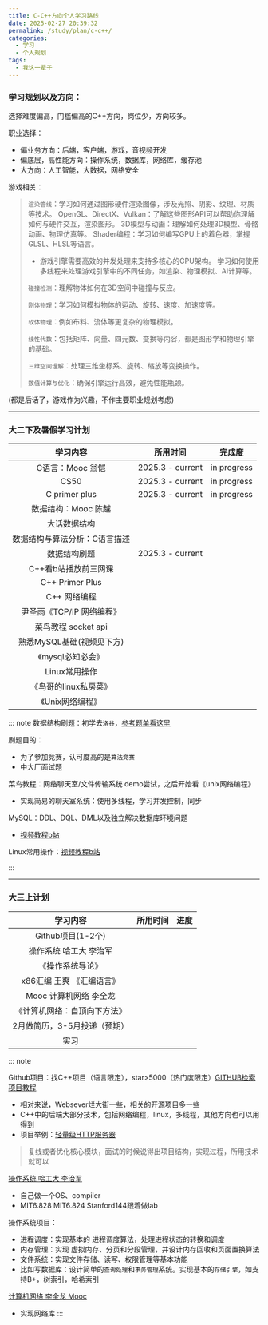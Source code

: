```yaml
---
title: C-C++方向个人学习路线
date: 2025-02-27 20:39:32
permalink: /study/plan/c-c++/
categories:
  - 学习
  - 个人规划
tags:
  - 我这一辈子
---
```

### 学习规划以及方向：

选择难度偏高，门槛偏高的C++方向，岗位少，方向较多。

职业选择：

- 偏业务方向：后端，客户端，游戏，音视频开发
- 偏底层，高性能方向：操作系统，数据库，网络库，缓存池
- 大方向：人工智能，大数据，网络安全

游戏相关：

> `渲染管线`：学习如何通过图形硬件渲染图像，涉及光照、阴影、纹理、材质等技术。
> OpenGL、DirectX、Vulkan：了解这些图形API可以帮助你理解如何与硬件交互，渲染图形。
> 3D模型与动画：理解如何处理3D模型、骨骼动画、物理仿真等。
> Shader编程：学习如何编写GPU上的着色器，掌握GLSL、HLSL等语言。
>
> 
>  - 游戏引擎需要高效的并发处理来支持多核心的CPU架构。
> 学习如何使用多线程来处理游戏引擎中的不同任务，如渲染、物理模拟、AI计算等。
>
> 
> `碰撞检测`：理解物体如何在3D空间中碰撞与反应。
> 
> `刚体物理`：学习如何模拟物体的运动、旋转、速度、加速度等。
> 
> `软体物理`：例如布料、流体等更复杂的物理模拟。
>
> `线性代数`：包括矩阵、向量、四元数、变换等内容，都是图形学和物理引擎的基础。
> 
> `三维空间理解`：处理三维坐标系、旋转、缩放等变换操作。
> 
> `数值计算与优化`：确保引擎运行高效，避免性能瓶颈。

(都是后话了，游戏作为兴趣，不作主要职业规划考虑)

------

### 大二下及暑假学习计划

|       学习内容       |     所用时间     |   完成度    |
|:----------------:| :--------------: | :---------: |
|   C语言：Mooc 翁恺    | 2025.3 - current | in progress |
|       CS50       | 2025.3 - current | in progress |
|  C primer plus   | 2025.3 - current | in progress |
|   数据结构：Mooc 陈越   |                  |             |
|      大话数据结构      |                  |             |
| 数据结构与算法分析：C语言描述  |                  |             |
|      数据结构刷题      | 2025.3 - current |             |
|   C++看b站播放前三网课   |                  |             |
| C++ Primer Plus  |                  |             |
|     C++ 网络编程     |                  |             |
| 尹圣雨《TCP/IP 网络编程》 |                  |             |
| 菜鸟教程 socket api  |                  |             |
| 熟悉MySQL基础(视频见下方) |                  |             |
|   《mysql必知必会》    |                  |             |
|    Linux常用操作     |                  |             |
|  《鸟哥的linux私房菜》   |                  |             |
|    《Unix网络编程》    |                  |             |

::: note
 数据结构刷题：初学去`洛谷`，[参考题单看这里](https://www.luogu.com.cn/training/list)

 刷题目的：

 - 为了参加竞赛，认可度高的是`算法竞赛`
 - 中大厂面试题

 菜鸟教程：网络聊天室/文件传输系统 demo尝试，之后开始看《unix网络编程》

 - 实现简易的聊天室系统：使用多线程，学习并发控制，同步

 MySQL：DDL、DQL、DML以及独立解决数据库环境问题

 - [视频教程b站](https://www.bilibili.com/video/BV1iq4y1u7vj/?spm_id_from=333.337.search-card.all.click)

Linux常用操作：[视频教程b站](https://www.bilibili.com/video/BV1Sv411r7vd/?spm_id_from=333.337.search-card.all.click)

::: 

------

### 大三上计划

|           学习内容           | 所用时间 | 进度 |
| :--------------------------: | :------: | :--: |
|      Github项目(1-2个)       |          |      |
|    操作系统 哈工大 李治军    |          |      |
|       《操作系统导论》       |          |      |
|  x86汇编 王爽 《汇编语言》   |          |      |
|    Mooc 计算机网络 李全龙    |          |      |
| 《计算机网络：自顶向下方法》 |          |      |
| 2月做简历，3-5月投递（预期） |          |      |
|             实习             |          |      |

::: note

 Github项目：找C++项目（语言限定），star>5000（热门度限定）[GITHUB检索项目教程](https://www.cnblogs.com/mq0036/p/18047518)

 - 相对来说，Websever烂大街一些，相关的开源项目多一些
 - C++中的后端大部分技术，包括网络编程，linux，多线程，其他方向也可以用得到
 - 项目举例：[轻量级HTTP服务器](https://github.com/eidheim/Simple-Web-Server)

 > 复线或者优化核心模块，面试的时候说得出项目结构，实现过程，所用技术就可以

 [操作系统 哈工大 李治军](https://www.bilibili.com/video/BV19r4y1b7Aw/?spm_id_from=333.337.search-card.all.click)

 - 自己做一个OS、compiler
 - MIT6.828 MIT6.824 Stanford144跟着做lab

 操作系统项目：

 - 进程调度：实现基本的 进程调度算法，处理进程状态的转换和调度
 - 内存管理：实现 虚拟内存、分页和分段管理，并设计内存回收和页面置换算法
 - 文件系统：实现文件存储、读写、权限管理等基本功能
 - 比如写数据库：设计简单的`查询处理`和`事务管理`系统。实现基本的`存储引擎`，如支持B+，树索引，哈希索引

 [计算机网络 李全龙 Mooc](https://www.icourse163.org/course/HIT-154005?from=searchPage&outVendor=zw_mooc_pcssjg_)

 - 实现网络库
::: 

